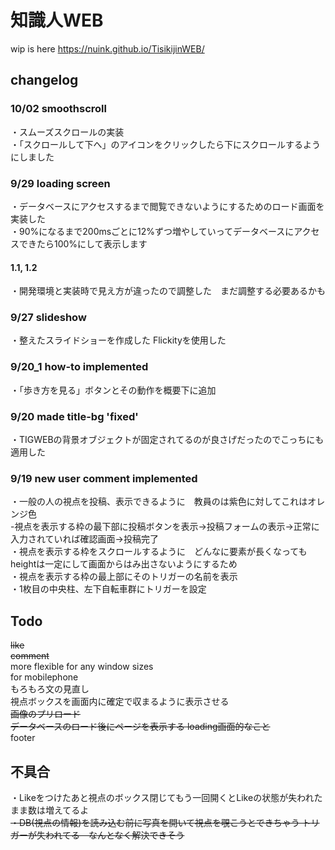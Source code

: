 # 知識人WEB

wip is here https://nuink.github.io/TisikijinWEB/

## changelog
### 10/02 smoothscroll
・スムーズスクロールの実装<br>
・「スクロールして下へ」のアイコンをクリックしたら下にスクロールするようにしました
### 9/29 loading screen
・データベースにアクセスするまで閲覧できないようにするためのロード画面を実装した<br>
・90%になるまで200msごとに12%ずつ増やしていってデータベースにアクセスできたら100%にして表示します
#### 1.1, 1.2
・開発環境と実装時で見え方が違ったので調整した　まだ調整する必要あるかも<br>
### 9/27 slideshow
・整えたスライドショーを作成した Flickityを使用した<br>
### 9/20_1 how-to implemented
・「歩き方を見る」ボタンとその動作を概要下に追加<br>
### 9/20 made title-bg 'fixed' <br>
・TIGWEBの背景オブジェクトが固定されてるのが良さげだったのでこっちにも適用した<br>
### 9/19 new user comment implemented <br>
・一般の人の視点を投稿、表示できるように　教員のは紫色に対してこれはオレンジ色<br>
  -視点を表示する枠の最下部に投稿ボタンを表示->投稿フォームの表示->正常に入力されていれば確認画面->投稿完了<br>
・視点を表示する枠をスクロールするように　どんなに要素が長くなってもheightは一定にして画面からはみ出さないようにするため<br>
・視点を表示する枠の最上部にそのトリガーの名前を表示<br>
・1枚目の中央柱、左下自転車群にトリガーを設定<br>


## Todo
<s>like</s><br>
<s>comment</s><br>
more flexible for any window sizes<br>
for mobilephone<br>
もろもろ文の見直し<br>
視点ボックスを画面内に確定で収まるように表示させる<br>
<s>画像のプリロード<br>
データベースのロード後にページを表示する loading画面的なこと</s><br>
footer<br>



## 不具合
・Likeをつけたあと視点のボックス閉じてもう一回開くとLikeの状態が失われたまま数は増えてるよ<br>
<s>・DB(視点の情報)を読み込む前に写真を開いて視点を覗こうとできちゃう トリガーが失われてる　なんとなく解決できそう</s>
